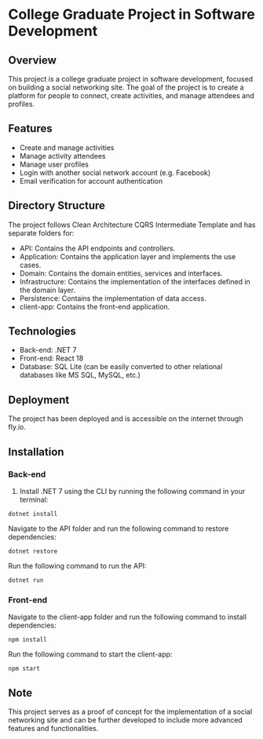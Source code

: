 # College Graduate Project in Software Development
## Overview
This project is a college graduate project in software development, focused on building a social networking site. The goal of the project is to create a platform for people to connect, create activities, and manage attendees and profiles.

## Features
- Create and manage activities
- Manage activity attendees
- Manage user profiles
- Login with another social network account (e.g. Facebook)
- Email verification for account authentication

## Directory Structure
The project follows Clean Architecture CQRS Intermediate Template and has separate folders for:

- API: Contains the API endpoints and controllers.
- Application: Contains the application layer and implements the use cases.
- Domain: Contains the domain entities, services and interfaces.
- Infrastructure: Contains the implementation of the interfaces defined in the domain layer.
- Persistence: Contains the implementation of data access.
- client-app: Contains the front-end application.
## Technologies
- Back-end: .NET 7
- Front-end: React 18
- Database: SQL Lite (can be easily converted to other relational databases like MS SQL, MySQL, etc.)
## Deployment
The project has been deployed and is accessible on the internet through fly.io.

## Installation
### Back-end
1. Install .NET 7 using the CLI by running the following command in your terminal:
```
dotnet install
```
Navigate to the API folder and run the following command to restore dependencies:
```
dotnet restore
```
Run the following command to run the API:
```
dotnet run
```
### Front-end
Navigate to the client-app folder and run the following command to install dependencies:
```
npm install
```
Run the following command to start the client-app:
```
npm start
```
## Note
This project serves as a proof of concept for the implementation of a social networking site and can be further developed to include more advanced features and functionalities.
